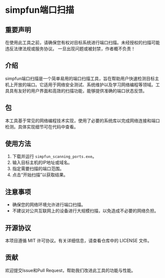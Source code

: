

# simpfun端口扫描

## 重要声明
在使用此工具之前，请确保您有权对目标系统进行端口扫描。未经授权的扫描可能违反法律法规或服务协议。
一旦出现问题或被封禁，作者概不负责！

## 介绍
simpfun端口扫描是一个简单易用的端口扫描工具，旨在帮助用户快速检测目标主机上开放的端口。它适用于网络安全测试、系统维护以及学习网络编程等领域。工具具有友好的用户界面和高效的扫描功能，能够提供准确的端口状态反馈。

## 包
本工具基于常见的网络编程技术实现，使用了必要的系统库以完成网络连接和端口检测。具体实现细节可在代码中查看。

## 使用方法
1. 下载并运行 `simpfun_scanning_ports.exe`。
2. 输入目标主机的IP地址或域名。
3. 指定需要扫描的端口范围。
4. 点击“开始扫描”以获取结果。

## 注意事项
- 确保您的网络环境允许进行端口扫描。
- 不建议对公共互联网上的设备进行大规模扫描，以免造成不必要的网络负担。

## 开源协议
本项目遵循 MIT 许可协议。有关详细信息，请查看仓库中的 LICENSE 文件。

## 贡献
欢迎提交Issue和Pull Request，帮助我们改进此工具的功能与性能。